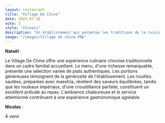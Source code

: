 ```yaml
---
layout: restaurant
title: "Village De Chine"
date: 2023-07-26
note: 3
style: "Chinois"
description: "Un établissement qui perpétue les traditions de la cuisine chinoise authentique. Une carte variée et généreuse qui saura satisfaire les amateurs de saveurs asiatiques dans une ambiance familiale chaleureuse."
image: "/images/Village de chine.PNG"
---
```


**Nataël** :

Le Village De Chine offre une expérience culinaire chinoise traditionnelle dans un cadre familial accueillant. Le menu, d'une richesse remarquable, présente une sélection variée de plats authentiques. Les portions généreuses témoignent de la générosité de l'établissement. Les nouilles sautées, préparées avec maestria, révèlent des saveurs équilibrées, tandis que les rouleaux impériaux, d'une croustillance parfaite, constituent un excellent prélude au repas. L'ambiance chaleureuse et le service attentionné contribuent à une expérience gastronomique agréable.

**Nicolas** :

À venir 